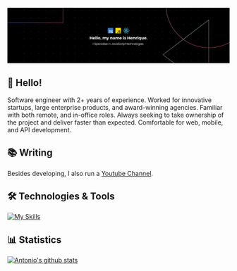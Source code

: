 [![Header](https://github.com/henriquemtn/henriquemtn/blob/main/banner.png?raw=true "Header")](https://github.com/henriquemtn)

## 👋 Hello! 
Software engineer with 2+ years of experience.  Worked for innovative startups, large enterprise products, and award-winning agencies.  Familiar with both remote, and in-office roles.  Always seeking to take ownership of the project and deliver faster than expected.  Comfortable for web, mobile, and API development.

## 📚 Writing
Besides developing, I also run a [Youtube Channel](https://www.youtube.com/@starwhenry).

## 🛠️ Technologies & Tools
[![My Skills](https://skillicons.dev/icons?i=aws,docker,js,ts,nextjs,react,tailwind,py,django,express,nodejs)](https://skillicons.dev)

## 📊 Statistics
[![Antonio's github stats](https://github-readme-stats.vercel.app/api?username=henriquemtn&theme=dark&count_private=true)](https://github.com/anuraghazra/github-readme-stats)
